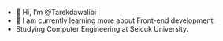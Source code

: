 
- 👋 Hi, I’m @Tarekdawalibi
- 🌱 I am currently learning more about Front-end development.
-    Studying Computer Engineering at Selcuk University.



<!---
Tarekdawalibi/Tarekdawalibi is a ✨ special ✨ repository because its `README.md` (this file) appears on your GitHub profile.
You can click the Preview link to take a look at your changes.
--->
